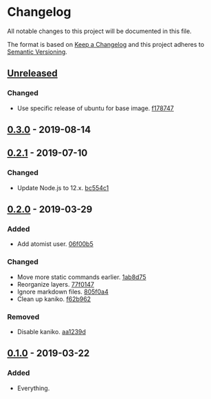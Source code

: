 # Changelog

All notable changes to this project will be documented in this file.

The format is based on [Keep a Changelog](http://keepachangelog.com/)
and this project adheres to [Semantic Versioning](http://semver.org/).

## [Unreleased](https://github.com/atomist/sdm-base/compare/0.3.0...HEAD)

### Changed

-   Use specific release of ubuntu for base image. [f178747](https://github.com/atomist/sdm-base/commit/f178747c7a38e43fe01f92b0852f5a5d180a003a)

## [0.3.0](https://github.com/atomist/sdm-base/compare/0.2.1...0.3.0) - 2019-08-14

## [0.2.1](https://github.com/atomist/sdm-base/compare/0.2.0...0.2.1) - 2019-07-10

### Changed

-   Update Node.js to 12.x. [bc554c1](https://github.com/atomist/sdm-base/commit/bc554c1338121bb3d13867bca6000d40f159677e)

## [0.2.0](https://github.com/atomist/sdm-base/compare/0.1.0...0.2.0) - 2019-03-29

### Added

-   Add atomist user. [06f00b5](https://github.com/atomist/sdm-base/commit/06f00b5f85f4da36ce0c8c9eebd5669d88b7d7da)

### Changed

-   Move more static commands earlier. [1ab8d75](https://github.com/atomist/sdm-base/commit/1ab8d75a7eddec7d0c3aff282c51910d6d5497f3)
-   Reorganize layers. [77f0147](https://github.com/atomist/sdm-base/commit/77f01473581be53212cc7f2ca5c74632a46d1e6c)
-   Ignore markdown files. [805f0a4](https://github.com/atomist/sdm-base/commit/805f0a45e98cdae47e20df829da4e475788b47db)
-   Clean up kaniko. [f62b962](https://github.com/atomist/sdm-base/commit/f62b9626072343ca300e8826a98882b789d945be)

### Removed

-   Disable kaniko. [aa1239d](https://github.com/atomist/sdm-base/commit/aa1239ddd4542ccab4aeb4e4f0c9a4bb6081ccc2)

## [0.1.0](https://github.com/atomist/sdm-base/tree/0.1.0) - 2019-03-22

### Added

-   Everything.
